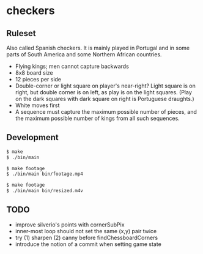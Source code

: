 # checkers

## Ruleset

Also called Spanish checkers. It is mainly played in Portugal and in some parts of South America and some Northern African countries.

- Flying kings; men cannot capture backwards
- 8x8 board size
- 12 pieces per side
- Double-corner or light square on player's near-right? Light square is on right, but double corner is on left, as play is on the light squares. (Play on the dark squares with dark square on right is Portuguese draughts.)
- White moves first
- A sequence must capture the maximum possible number of pieces, and the maximum possible number of kings from all such sequences.

## Development

```bash
$ make
$ ./bin/main
```

```bash
$ make footage
$ ./bin/main bin/footage.mp4
```

```bash
$ make footage
$ ./bin/main bin/resized.m4v
```

## TODO

- improve silverio's points with cornerSubPix
- inner-most loop should not set the same (x,y) pair twice
- try (1) sharpen (2) canny before findChessboardCorners
- introduce the notion of a commit when setting game state
